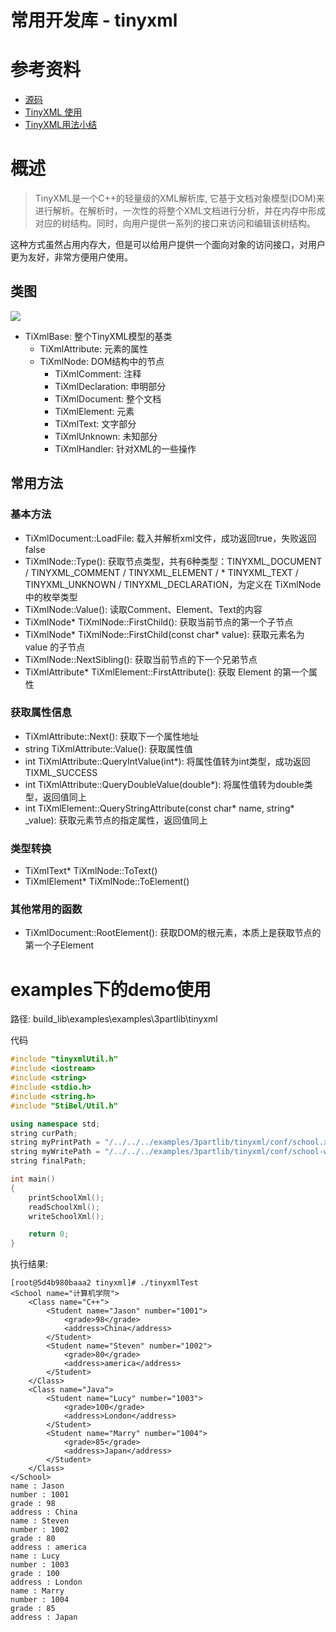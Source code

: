# 常用开发库 - tinyxml

# 参考资料

* [源码](https://sourceforge.net/projects/tinyxml/)
* [TinyXML 使用](http://foolishflyfox.xyz/blog/2020/04/12/cpp/tinyxml/)
* [TinyXML用法小结](https://blog.csdn.net/qq_32619837/article/details/87601131)

# 概述

> TinyXML是一个C++的轻量级的XML解析库, 它基于文档对象模型(DOM)来进行解析。在解析时，一次性的将整个XML文档进行分析，并在内存中形成对应的树结构。同时，向用户提供一系列的接口来访问和编辑该树结构。

这种方式虽然占用内存大，但是可以给用户提供一个面向对象的访问接口，对用户更为友好，非常方便用户使用。

## 类图

![](/_images/develop/library/tinyxml/类图关系.png)

* TiXmlBase: 整个TinyXML模型的基类
    * TiXmlAttribute: 元素的属性
    * TiXmlNode: DOM结构中的节点
        * TiXmlComment: 注释
        * TiXmlDeclaration: 申明部分
        * TiXmlDocument: 整个文档
        * TiXmlElement: 元素
        * TiXmlText: 文字部分
        * TiXmlUnknown: 未知部分
        * TiXmlHandler: 针对XML的一些操作

## 常用方法

### 基本方法

* TiXmlDocument::LoadFile: 载入并解析xml文件，成功返回true，失败返回false
* TiXmlNode::Type(): 获取节点类型，共有6种类型：TINYXML_DOCUMENT / TINYXML_COMMENT / TINYXML_ELEMENT / * TINYXML_TEXT / TINYXML_UNKNOWN / TINYXML_DECLARATION，为定义在 TiXmlNode 中的枚举类型
* TiXmlNode::Value(): 读取Comment、Element、Text的内容
* TiXmlNode* TiXmlNode::FirstChild(): 获取当前节点的第一个子节点
* TiXmlNode* TiXmlNode::FirstChild(const char* value): 获取元素名为 value 的子节点
* TiXmlNode::NextSibling(): 获取当前节点的下一个兄弟节点
* TiXmlAttribute* TiXmlElement::FirstAttribute(): 获取 Element 的第一个属性

### 获取属性信息

* TiXmlAttribute::Next(): 获取下一个属性地址
* string TiXmlAttribute::Value(): 获取属性值
* int TiXmlAttribute::QueryIntValue(int*): 将属性值转为int类型，成功返回TIXML_SUCCESS
* int TiXmlAttribute::QueryDoubleValue(double*): 将属性值转为double类型，返回值同上
* int TiXmlElement::QueryStringAttribute(const char* name, string* _value): 获取元素节点的指定属性，返回值同上

### 类型转换

* TiXmlText* TiXmlNode::ToText()
* TiXmlElement* TiXmlNode::ToElement()

### 其他常用的函数

* TiXmlDocument::RootElement(): 获取DOM的根元素，本质上是获取节点的第一个子Element

# examples下的demo使用

路径: build_lib\examples\examples\3partlib\tinyxml

代码

```cpp
#include "tinyxmlUtil.h"
#include <iostream>
#include <string>
#include <stdio.h>
#include <string.h>
#include "StiBel/Util.h"

using namespace std;
string curPath;
string myPrintPath = "/../../../examples/3partlib/tinyxml/conf/school.xml";
string myWritePath = "/../../../examples/3partlib/tinyxml/conf/school-write.xml";
string finalPath;

int main()
{
	printSchoolXml();
	readSchoolXml();
	writeSchoolXml();

	return 0;
}
```

执行结果:

```
[root@5d4b980baaa2 tinyxml]# ./tinyxmlTest
<School name="计算机学院">
    <Class name="C++">
        <Student name="Jason" number="1001">
            <grade>98</grade>
            <address>China</address>
        </Student>
        <Student name="Steven" number="1002">
            <grade>80</grade>
            <address>america</address>
        </Student>
    </Class>
    <Class name="Java">
        <Student name="Lucy" number="1003">
            <grade>100</grade>
            <address>London</address>
        </Student>
        <Student name="Marry" number="1004">
            <grade>85</grade>
            <address>Japan</address>
        </Student>
    </Class>
</School>
name : Jason
number : 1001
grade : 98
address : China
name : Steven
number : 1002
grade : 80
address : america
name : Lucy
number : 1003
grade : 100
address : London
name : Marry
number : 1004
grade : 85
address : Japan
```


